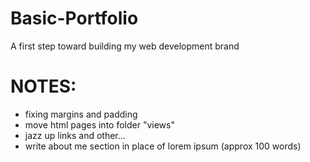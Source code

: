 # Basic-Portfolio
A first step toward building my web development brand

# NOTES:

* fixing margins and padding
* move html pages into folder "views"
* jazz up links and other...
* write about me section in place of lorem ipsum (approx 100 words)